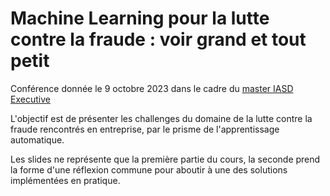 # Machine Learning pour la lutte contre la fraude : voir grand et tout petit

Conférence donnée le 9 octobre 2023 dans le cadre du [master IASD Executive](https://executive-education.dauphine.psl.eu/formations/executive-master-diplome-universite/ia-science-donnees)

L'objectif est de présenter les challenges du domaine de la lutte contre la fraude rencontrés en entreprise, par le prisme de l'apprentissage automatique.

Les slides ne représente que la première partie du cours, la seconde prend la forme d'une réflexion commune pour aboutir à une des solutions implémentées en pratique.
